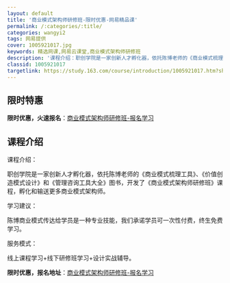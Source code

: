 ```yaml
---
layout: default
title: '商业模式架构师研修班-限时优惠-网易精品课'
permalink: /:categories/:title/
categories: wangyi2
tags: 网易提供
cover: 1005921017.jpg
keywords: 精选网课,网易云课堂,商业模式架构师研修班
description: '课程介绍：职创学院是一家创新人才孵化器，依托陈博老师的《商业模式梳理工具》、《价值创造模式设计》和《管理咨询工具大全》图'
classid: 1005921017
targetlink: https://study.163.com/course/introduction/1005921017.htm?share=1&shareId=1025206652&utm_campaign=share&utm_medium=iphoneShare&utm_source=&utm_u=1025206652
---
```


## 限时特惠

**限时优惠，火速报名**：[商业模式架构师研修班-报名学习](https://study.163.com/course/introduction/1005921017.htm?share=1&shareId=1025206652&utm_campaign=share&utm_medium=iphoneShare&utm_source=&utm_u=1025206652)

## 课程介绍

课程介绍：

职创学院是一家创新人才孵化器，依托陈博老师的《商业模式梳理工具》、《价值创造模式设计》和《管理咨询工具大全》图书，开发了《商业模式架构师研修班》课程，孵化和输送更多商业模式架构师。

学习建议：

陈博商业模式传达给学员是一种专业技能，我们承诺学员可一次性付费，终生免费学习。

服务模式：

线上课程学习+线下研修班学习+设计实战辅导。

**限时优惠，报名地址**：[商业模式架构师研修班-报名学习](https://study.163.com/course/introduction/1005921017.htm?share=1&shareId=1025206652&utm_campaign=share&utm_medium=iphoneShare&utm_source=&utm_u=1025206652)

